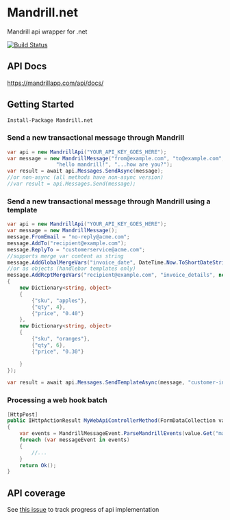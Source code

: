 Mandrill.net
============

Mandrill api wrapper for .net

[![Build Status](https://travis-ci.org/feinoujc/Mandrill.net.svg?branch=master)](https://travis-ci.org/feinoujc/Mandrill.net)

## API Docs

https://mandrillapp.com/api/docs/

## Getting Started

```ps
Install-Package Mandrill.net
```

### Send a new transactional message through Mandrill

```cs
var api = new MandrillApi("YOUR_API_KEY_GOES_HERE");
var message = new MandrillMessage("from@example.com", "to@example.com",
                "hello mandrill!", "...how are you?");
var result = await api.Messages.SendAsync(message);
//or non-async (all methods have non-async version)
//var result = api.Messages.Send(message);
```

### Send a new transactional message through Mandrill using a template
```cs
var api = new MandrillApi("YOUR_API_KEY_GOES_HERE");
var message = new MandrillMessage();
message.FromEmail = "no-reply@acme.com";
message.AddTo("recipient@example.com");
message.ReplyTo = "customerservice@acme.com";
//supports merge var content as string
message.AddGlobalMergeVars("invoice_date", DateTime.Now.ToShortDateString());
//or as objects (handlebar templates only)
message.AddRcptMergeVars("recipient@example.com", "invoice_details", new[]
{
    new Dictionary<string, object>
    {
        {"sku", "apples"},
        {"qty", 4},
        {"price", "0.40"}
    },
    new Dictionary<string, object>
    {
        {"sku", "oranges"},
        {"qty", 6},
        {"price", "0.30"}

    }
});

var result = await api.Messages.SendTemplateAsync(message, "customer-invoice");

```

### Processing a web hook batch

```cs
[HttpPost]
public IHttpActionResult MyWebApiControllerMethod(FormDataCollection value)
{
    var events = MandrillMessageEvent.ParseMandrillEvents(value.Get("mandrill_events"));
    foreach (var messageEvent in events)
    {
        //...
    }
    return Ok();
}
```

## API coverage



See [this issue](https://github.com/feinoujc/Mandrill.net/issues/1) to track progress of api implementation

